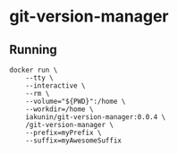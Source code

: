 # git-version-manager

## Running
```shell
docker run \
    --tty \
    --interactive \
    --rm \
    --volume="${PWD}":/home \
    --workdir=/home \
    iakunin/git-version-manager:0.0.4 \
    /git-version-manager \
    --prefix=myPrefix \
    --suffix=myAwesomeSuffix
```

